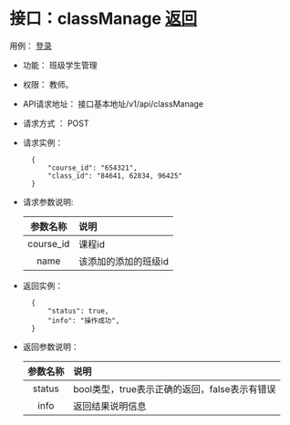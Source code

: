 <!-- markdownlint-disable MD033-->
<!-- 禁止MD033类型的警告 https://www.npmjs.com/package/markdownlint -->

# 接口：classManage  [返回](../README.md)
用例： [登录](../用例/班级学生管理.md)

- 功能：
    班级学生管理
    
- 权限：
    教师。    
    
- API请求地址： 
    接口基本地址/v1/api/classManage

- 请求方式 ：
    POST

- 请求实例：

        {
            "course_id": "654321",
            "class_id": "84641, 62834, 96425"
        }
        
- 请求参数说明:        

  |参数名称|说明|
  |:---------:|:--------------------------------------------------------|      
  |course_id| 课程id |
  |name| 该添加的添加的班级id |
  
- 返回实例：

        { 
            "status": true,
            "info": "操作成功",    
        }
 
- 返回参数说明：    
 
  |参数名称|说明|
  |:---------:|:--------------------------------------------------------|      
  |status|bool类型，true表示正确的返回，false表示有错误|
  |info| 返回结果说明信息 |


